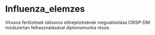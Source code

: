 # Influenza_elemzes
Vírusos fertőzések idősoros előrejelzésének megvalósítása CRISP-DM módszertan felhasználásával diplomamunka része.
